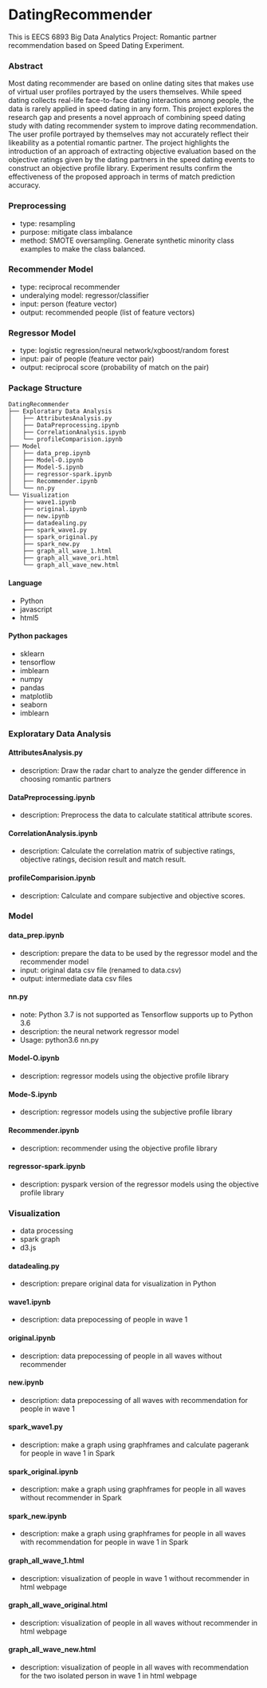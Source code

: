 # DatingRecommender

This is EECS 6893 Big Data Analytics Project: 
Romantic partner recommendation based on Speed Dating Experiment.

### Abstract
Most dating recommender are based on online dating sites that makes use of virtual user profiles portrayed by the users themselves. While speed dating collects real-life face-to-face dating interactions among people, the data is rarely applied in speed dating in any form. This project explores the research gap and presents a novel approach of combining speed dating study with dating recommender system to improve dating recommendation. The user profile portrayed by themselves may not accurately reflect their likeability as a potential romantic partner. The project highlights the introduction of an approach of extracting objective evaluation based on the objective ratings given by the dating partners in the speed dating events to construct an objective profile library. Experiment results confirm the effectiveness of the proposed approach in terms of match prediction accuracy.

### Preprocessing
- type: resampling
- purpose: mitigate class imbalance
- method: SMOTE oversampling. Generate synthetic minority class examples to make the class balanced.

### Recommender Model
- type: reciprocal recommender
- underalying model: regressor/classifier
- input: person (feature vector)
- output: recommended people (list of feature vectors)

### Regressor Model
- type: logistic regression/neural network/xgboost/random forest
- input: pair of people (feature vector pair)
- output: reciprocal score (probability of match on the pair)

### Package Structure
```
DatingRecommender
├── Exploratary Data Analysis
│   ├── AttributesAnalysis.py
│   ├── DataPreprocessing.ipynb
│   ├── CorrelationAnalysis.ipynb
│   └── profileComparision.ipynb
├── Model
│   ├── data_prep.ipynb
│   ├── Model-O.ipynb
│   ├── Model-S.ipynb
│   ├── regressor-spark.ipynb
│   ├── Recommender.ipynb
│   └── nn.py
└── Visualization
    ├── wave1.ipynb
    ├── original.ipynb
    ├── new.ipynb
    ├── datadealing.py
    ├── spark_wave1.py 
    ├── spark_original.py
    ├── spark_new.py
    ├── graph_all_wave_1.html
    ├── graph_all_wave_ori.html
    └── graph_all_wave_new.html
```

#### Language
- Python
- javascript
- html5

#### Python packages
- sklearn
- tensorflow
- imblearn
- numpy
- pandas
- matplotlib
- seaborn
- imblearn

### Exploratary Data Analysis

#### AttributesAnalysis.py
- description: Draw the radar chart to analyze the gender difference in choosing romantic partners

#### DataPreprocessing.ipynb
- description: Preprocess the data to calculate statitical attribute scores.

#### CorrelationAnalysis.ipynb
- description: Calculate the correlation matrix of subjective ratings, objective ratings, decision result and match result.

#### profileComparision.ipynb
- description: Calculate and compare subjective and objective scores.


### Model

#### data_prep.ipynb
- description: prepare the data to be used by the regressor model and the recommender model
- input: original data csv file (renamed to data.csv)
- output: intermediate data csv files

#### nn.py
- note: Python 3.7 is not supported as Tensorflow supports up to Python 3.6
- description: the neural network regressor model
- Usage: python3.6 nn.py

#### Model-O.ipynb
- description: regressor models using the objective profile library

#### Mode-S.ipynb
- description: regressor models using the subjective profile library

#### Recommender.ipynb
- description: recommender using the objective profile library

#### regressor-spark.ipynb
- description: pyspark version of the regressor models using the objective profile library


### Visualization
- data processing 
- spark graph
- d3.js

#### datadealing.py
- description: prepare original data for visualization in Python

#### wave1.ipynb
- description: data prepocessing of people in wave 1

#### original.ipynb
- description: data prepocessing of people in all waves without recommender 

#### new.ipynb
- description: data prepocessing of all waves with recommendation for people in wave 1

#### spark_wave1.py
- description: make a graph using graphframes and calculate pagerank for people in wave 1 in Spark

#### spark_original.ipynb
- description: make a graph using graphframes for people in all waves without recommender in Spark

#### spark_new.ipynb
- description: make a graph using graphframes for people in all waves with recommendation for people in wave 1 in Spark

#### graph_all_wave_1.html
- description: visualization of people in wave 1 without recommender in html webpage

#### graph_all_wave_original.html
- description: visualization of people in all waves without recommender in html webpage

#### graph_all_wave_new.html
- description: visualization of people in all waves with recommendation for the two isolated person in wave 1 in html webpage


